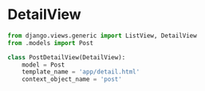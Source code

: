 # DetailView

```python
from django.views.generic import ListView, DetailView
from .models import Post
```

```python
class PostDetailView(DetailView):
    model = Post
    template_name = 'app/detail.html'
    context_object_name = 'post'
```
